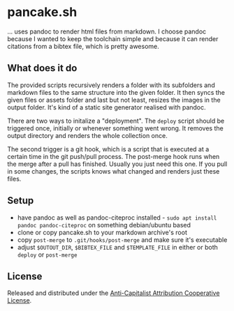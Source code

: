 # pancake.sh
... uses pandoc to render html files from markdown. I choose pandoc because I wanted to keep the toolchain simple and because it can render citations from a bibtex file, which is pretty awesome.

## What does it do
The provided scripts recursively renders a folder with its subfolders and markdown files to the same structure into the given folder. It then syncs the given files or assets folder and last but not least, resizes the images in the output folder. It's kind of a static site generator realised with pandoc.

There are two ways to initalize a "deployment". The `deploy` script should be triggered once, initially or whenever something went wrong. It removes the output directory and renders the whole collection once.

The second trigger is a git hook, which is a script that is executed at a certain time in the git push/pull process. The post-merge hook runs when the merge after a pull has finished. Usually you just need this one. If you pull in some changes, the scripts knows what changed and renders just these files.

## Setup
- have pandoc as well as pandoc-citeproc installed - `sudo apt install pandoc pandoc-citeproc` on something debian/ubuntu based
- clone or copy pancake.sh to your markdown archive's root
- copy `post-merge` to `.git/hooks/post-merge` and make sure it's executable
- adjust `$OUTOUT_DIR`, `$BIBTEX_FILE` and `$TEMPLATE_FILE` in either or both `deploy` or `post-merge`

## License
Released and distributed under the [Anti-Capitalist Attribution Cooperative License](https://noroadhome.itch.io/acaclicense).

